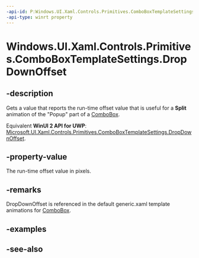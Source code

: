 ```yaml
---
-api-id: P:Windows.UI.Xaml.Controls.Primitives.ComboBoxTemplateSettings.DropDownOffset
-api-type: winrt property
---
```


<!-- Property syntax
public double DropDownOffset { get; }
-->

# Windows.UI.Xaml.Controls.Primitives.ComboBoxTemplateSettings.DropDownOffset

## -description
Gets a value that reports the run-time offset value that is useful for a **Split** animation of the "Popup" part of a [ComboBox](../windows.ui.xaml.controls/combobox.md).

Equivalent **WinUI 2 API for UWP**: [Microsoft.UI.Xaml.Controls.Primitives.ComboBoxTemplateSettings.DropDownOffset](/windows/winui/api/microsoft.ui.xaml.controls.primitives.comboboxtemplatesettings.dropdownoffset).

## -property-value
The run-time offset value in pixels.

## -remarks
DropDownOffset is referenced in the default generic.xaml template animations for [ComboBox](../windows.ui.xaml.controls/combobox.md).

## -examples

## -see-also
